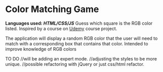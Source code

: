# Color Matching Game

<strong>Languages used: <em>HTML/CSS/JS</em></strong> 
Guess which square is the RGB color listed. Inspired by a course on <a href = "https://www.udemy.com/the-web-developer-bootcamp/">Udemy</a> course project. 

The application will display a random RGB color that the user will need to match with a corresponding box that contains that color. Intended to improve knowledge of RGB colors 

TO DO
//will be adding an expert mode. 
//adjusting the styles to be more unique.
//possible refactoring with jQuery or just css/html refactor.
